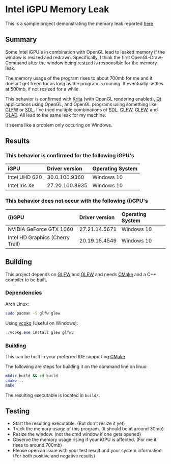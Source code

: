 # Intel iGPU Memory Leak

This is a sample project demonstrating the memory leak reported [here](https://www.reddit.com/r/intel/comments/m46fe7/some_intel_igpus_opengl_window_resizing_leads_to/).

## Summary

Some Intel iGPU's in combination with OpenGL lead to leaked memory if the window is resized and redrawn.
Specifically, I think the first OpenGL-Draw-Command after the window being resized is responsible for the memory leak.

The memory usage of the program rises to about 700mb for me and it doesn't get freed for as long as the program is running. It eventually settles at 500mb, if not resized for a while.

This behavior is confirmed with [Krita](https://krita.org/) (with OpenGL rendering enabled), [Qt](https://www.qt.io/) applications using OpenGL, and OpenGL programs using something like [GLFW](https://www.glfw.org/) or [SDL](http://www.libsdl.org/).
I've tried multiple combinations of [SDL](http://www.libsdl.org/), [GLFW](https://www.glfw.org/), [GLEW](http://glew.sourceforge.net/), and [GLAD](https://github.com/Dav1dde/glad). All lead to the same leak for my machine.

It seems like a problem only occuring on Windows.

## Results

### This behavior is confirmed for the following iGPU's
| iGPU | Driver version | Operating System |
|:-----|:---------------|:-----------------|
| Intel UHD 620 | 30.0.100.9360 | Windows 10 |
| Intel Iris Xe | 27.20.100.8935 | Windows 10 |

### This behavior does not occur with the following (i)GPU's
| (i)GPU | Driver version | Operating System |
|:-----|:---------------|:-------------------|
| NVIDIA GeForce GTX 1060 | 27.21.14.5671 | Windows 10 |
| Intel HD Graphics (Cherry Trail) | 20.19.15.4549 | Windows 10 |

## Building

This project depends on [GLFW](https://www.glfw.org/) and [GLEW](http://glew.sourceforge.net/) and needs [CMake](https://cmake.org/) and a C++ compiler to be built.

### Dependencies

Arch Linux:
```bash
sudo pacman -S glfw glew
```

Using [vcpkg](https://github.com/microsoft/vcpkg) (Useful on Windows):
```powershell
./vcpkg.exe install glew glfw3
```

### Building

This can be built in your preferred IDE supporting [CMake](https://cmake.org/).

The following are steps for building it on the command line on linux:
```bash
mkdir build && cd build
cmake ..
make
```

The resulting executable is located in `build/`.

## Testing

- Start the resulting executable. (But don't resize it yet)
- Track the memory usage of this program. (It should be at around 30mb)
- Resize the window. (not the cmd window if one gets opened)
- Observe the memory usage rising if your iGPU is affected. (For me it rises to around 700mb)
- Please open an issue with your test result and your system information. (For both positive and negative results)
